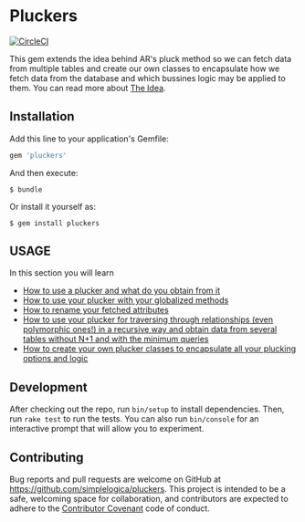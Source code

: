 # Pluckers

[![CircleCI](https://circleci.com/gh/simplelogica/pluckers/tree/master.svg?style=svg)](https://circleci.com/gh/simplelogica/pluckers/tree/master)

This gem extends the idea behind AR's pluck method so we can fetch data from multiple tables and create our own classes to encapsulate how we fetch data from the database and which bussines logic may be applied to them. You can read more about [The Idea](./doc/idea.md).

## Installation

Add this line to your application's Gemfile:

```ruby
gem 'pluckers'
```

And then execute:

    $ bundle

Or install it yourself as:

    $ gem install pluckers

## USAGE

In this section you will learn

* [How to use a plucker and what do you obtain from it](./doc/usage/basics.md)
* [How to use your plucker with your globalized methods](./doc/usage/globalize.md)
* [How to rename your fetched attributes](./doc/usage/renaming.md)
* [How to use your plucker for traversing through relationships (even polymorphic ones!) in a recursive way and obtain data from several tables without N+1 and with the minimum queries](./doc/usage/relationships.md)
* [How to create your own plucker classes to encapsulate all your plucking options and logic](./doc/usage/extending.md)

## Development

After checking out the repo, run `bin/setup` to install dependencies. Then, run `rake test` to run the tests. You can also run `bin/console` for an interactive prompt that will allow you to experiment.

## Contributing

Bug reports and pull requests are welcome on GitHub at https://github.com/simplelogica/pluckers. This project is intended to be a safe, welcoming space for collaboration, and contributors are expected to adhere to the [Contributor Covenant](http://contributor-covenant.org) code of conduct.

